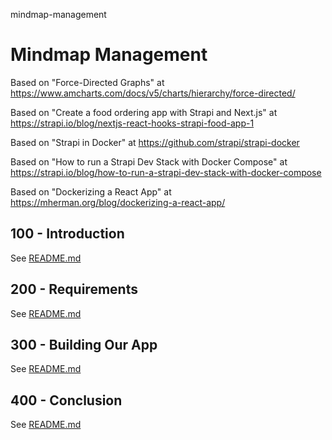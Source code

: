 mindmap-management
# Mindmap Management

Based on "Force-Directed Graphs" at https://www.amcharts.com/docs/v5/charts/hierarchy/force-directed/ 

Based on "Create a food ordering app with Strapi and Next.js" at https://strapi.io/blog/nextjs-react-hooks-strapi-food-app-1

Based on "Strapi in Docker" at https://github.com/strapi/strapi-docker

Based on "How to run a Strapi Dev Stack with Docker Compose" at https://strapi.io/blog/how-to-run-a-strapi-dev-stack-with-docker-compose

Based on "Dockerizing a React App" at https://mherman.org/blog/dockerizing-a-react-app/

## 100 - Introduction

See [README.md](./100/README.md)

## 200 - Requirements

See [README.md](./200/README.md)

## 300 - Building Our App

See [README.md](./300/README.md)

## 400 - Conclusion

See [README.md](./400/README.md)
